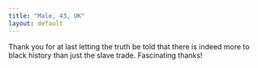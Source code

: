 ```yaml
---
title: "Male, 43, UK"
layout: default
---
```

Thank you for at last letting the truth be told that there is indeed more to black history than just the slave trade. Fascinating thanks!

